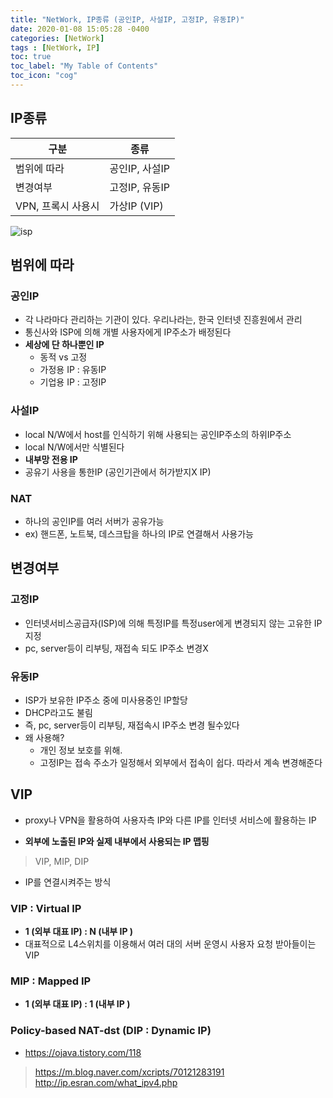 ```yaml
---
title: "NetWork, IP종류 (공인IP, 사설IP, 고정IP, 유동IP)"
date: 2020-01-08 15:05:28 -0400
categories: [NetWork]
tags : [NetWork, IP]
toc: true
toc_label: "My Table of Contents"
toc_icon: "cog"
---
```

## IP종류

| 구분| 종류|
|--|--|
| 범위에 따라 | 공인IP, 사설IP |
| 변경여부 | 고정IP, 유동IP |
| VPN, 프록시 사용시 | 가상IP (VIP) |

![isp](https://user-images.githubusercontent.com/55946791/83545520-4acf3080-a53a-11ea-83e7-c19dd1bf38c2.jpg)

## 범위에 따라
### 공인IP
- 각 나라마다 관리하는 기관이 있다. 우리나라는, 한국 인터넷 진흥원에서 관리
- 통신사와 ISP에 의해 개별 사용자에게 IP주소가 배정된다
- __세상에 단 하나뿐인 IP__
	- 동적 vs 고정
	- 가정용 IP : 유동IP
	- 기업용 IP : 고정IP

### 사설IP
- local N/W에서 host를 인식하기 위해 사용되는 공인IP주소의 하위IP주소
- local N/W에서만 식별된다
- __내부망 전용 IP__
- 공유기 사용을 통한IP (공인기관에서 허가받지X IP)

### NAT
- 하나의 공인IP를 여러 서버가 공유가능
- ex) 핸드폰, 노트북, 데스크탑을 하나의 IP로 연결해서 사용가능


## 변경여부
### 고정IP
- 인터넷서비스공급자(ISP)에 의해 특정IP를 특정user에게 변경되지 않는 고유한 IP 지정
- pc, server등이 리부팅, 재접속 되도 IP주소 변경X

### 유동IP
- ISP가 보유한 IP주소 중에 미사용중인 IP할당
- DHCP라고도 불림
- 즉, pc, server등이 리부팅, 재접속시 IP주소 변경 될수있다
- 왜 사용해? 	
	- 개인 정보 보호를 위해.
	- 고정IP는 접속 주소가 일정해서 외부에서 접속이 쉽다. 따라서 계속 변경해준다


## VIP
- proxy나 VPN을 활용하여 사용자측 IP와 다른 IP를 인터넷 서비스에 활용하는 IP

- __외부에 노출된 IP와 실제 내부에서 사용되는 IP 맵핑__

> VIP, MIP, DIP
- IP를 연결시켜주는 방식

### VIP : Virtual IP
- __1 (외부 대표 IP) : N (내부 IP )__
- 대표적으로 L4스위치를 이용해서 여러 대의 서버 운영시 사용자 요청 받아들이는 VIP

### MIP : Mapped IP
- __1 (외부 대표 IP) : 1 (내부 IP )__

### Policy-based NAT-dst (DIP : Dynamic IP)

- <https://ojava.tistory.com/118>

> <https://m.blog.naver.com/xcripts/70121283191>
> <http://ip.esran.com/what_ipv4.php>
